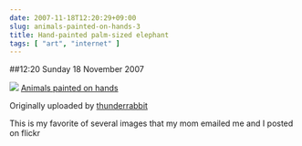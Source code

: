 ```yaml
---
date: 2007-11-18T12:20:29+09:00
slug: animals-painted-on-hands-3
title: Hand-painted palm-sized elephant
tags: [ "art", "internet" ]
---
```


##12:20 Sunday 18 November 2007

[![](http://farm3.static.flickr.com/2126/2041570323_0c9500b76a.jpg)](http://www.flickr.com/photos/thunderrabbit/2041570323/)
[Animals painted on hands](http://www.flickr.com/photos/thunderrabbit/2041570323/)

Originally uploaded by [thunderrabbit](http://www.flickr.com/people/thunderrabbit/)


This is my favorite of several images that my mom emailed me and I posted on flickr
  

